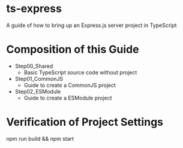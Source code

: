 # ts-express
A guide of how to bring up an Express.js server project in TypeScript


# Composition of this Guide
 - Step00_Shared
   - Basic TypeScript source code without project
 - Step01_CommonJS
   - Guide to create a CommonJS project
 - Step02_ESModule
   - Guide to create a ESModule project


# Verification of Project Settings
npm run build && npm start
